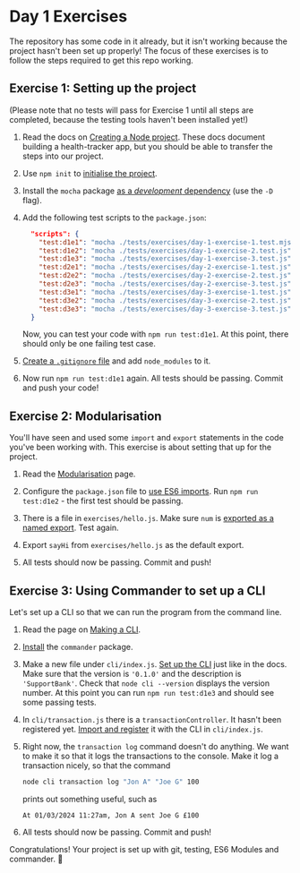 # Day 1 Exercises

The repository has some code in it already, but it isn't working because the
project hasn't been set up properly! The focus of these exercises is to follow
the steps required to get this repo working.

## Exercise 1: Setting up the project

(Please note that no tests will pass for Exercise 1 until all steps are
completed, because the testing tools haven't been installed yet!)

1. Read the docs on
   [Creating a Node project](https://tech-docs.corndel.com/js/node-projects.html).
   These docs document building a health-tracker app, but you should be able to
   transfer the steps into our project.

2. Use `npm init` to
   [initialise the project](https://tech-docs.corndel.com/js/node-projects.html#initialising-with-npm-init).

3. Install the `mocha` package
   [as a _development_ dependency](https://tech-docs.corndel.com/js/node-projects.html#installing-packages-with-npm-install)
   (use the `-D` flag).

4. Add the following test scripts to the `package.json`:

   ```JSON
     "scripts": {
       "test:d1e1": "mocha ./tests/exercises/day-1-exercise-1.test.mjs",
       "test:d1e2": "mocha ./tests/exercises/day-1-exercise-2.test.js",
       "test:d1e3": "mocha ./tests/exercises/day-1-exercise-3.test.js",
       "test:d2e1": "mocha ./tests/exercises/day-2-exercise-1.test.js",
       "test:d2e2": "mocha ./tests/exercises/day-2-exercise-2.test.js",
       "test:d2e3": "mocha ./tests/exercises/day-2-exercise-3.test.js",
       "test:d3e1": "mocha ./tests/exercises/day-3-exercise-1.test.js",
       "test:d3e2": "mocha ./tests/exercises/day-3-exercise-2.test.js",
       "test:d3e3": "mocha ./tests/exercises/day-3-exercise-3.test.js"
     }
   ```

   Now, you can test your code with `npm run test:d1e1`. At this point, there
   should only be one failing test case.

5. [Create a `.gitignore` file](https://tech-docs.corndel.com/js/node-projects.html#tracking-with-git)
   and add `node_modules` to it.

6. Now run `npm run test:d1e1` again. All tests should be passing. Commit and
   push your code!

## Exercise 2: Modularisation

You'll have seen and used some `import` and `export` statements in the code
you've been working with. This exercise is about setting that up for the
project.

1. Read the
   [Modularisation](https://github.com/corndel-playtesting/support-bank-swe-js-supportbank.git) page.

2. Configure the `package.json` file to
   [use ES6 imports](https://tech-docs.corndel.com/js/imports-and-exports.html#configuring-the-project).
   Run `npm run test:d1e2` - the first test should be passing.

3. There is a file in `exercises/hello.js`. Make sure `num` is
   [exported as a named export](https://tech-docs.corndel.com/js/imports-and-exports.html#named-and-default-exports).
   Test again.

4. Export `sayHi` from `exercises/hello.js` as the default export.

5. All tests should now be passing. Commit and push!

## Exercise 3: Using Commander to set up a CLI

Let's set up a CLI so that we can run the program from the command line.

1. Read the page on
   [Making a CLI](https://tech-docs.corndel.com/js/making-a-cli.html).

2. [Install](https://tech-docs.corndel.com/js/making-a-cli.html#installing-commander)
   the `commander` package.

3. Make a new file under `cli/index.js`.
   [Set up the CLI](https://tech-docs.corndel.com/js/making-a-cli.html#setting-up-your-cli)
   just like in the docs. Make sure that the version is `'0.1.0'` and the
   description is `'SupportBank'`. Check that `node cli --version` displays the version number.
   At this point you can run `npm run test:d1e3` and should see some passing tests.

5. In `cli/transaction.js` there is a `transactionController`. It hasn't been
   registered yet.
   [Import and register](https://tech-docs.corndel.com/js/making-a-cli.html#register-the-command)
   it with the CLI in `cli/index.js`.

6. Right now, the `transaction log` command doesn't do anything. We want to make
   it so that it logs the transactions to the console. Make it log a transaction
   nicely, so that the command

   ```bash
   node cli transaction log "Jon A" "Joe G" 100
   ```

   prints out something useful, such as

   ```
   At 01/03/2024 11:27am, Jon A sent Joe G £100
   ```

7. All tests should now be passing. Commit and push!

Congratulations! Your project is set up with git, testing, ES6 Modules and
commander. :tada:

